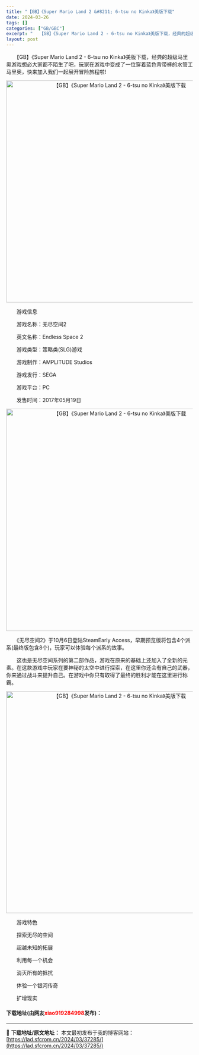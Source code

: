 ```yaml
---
title: "【GB】《Super Mario Land 2 &#8211; 6-tsu no Kinka》美版下载"
date: 2024-03-26
tags: []
categories: ["GB/GBC"]
excerpt: "　　【GB】《Super Mario Land 2 - 6-tsu no Kinka》美版下载，经典的超级马里奥游戏想必大家都不陌生了吧，玩家在游戏中变成了一位穿着蓝色背带裤的水管工马里奥，快来加入我们一起展开冒险旅程啦! 　　游戏信息 　　游戏名称：无尽空间2 　　英文名称：Endless Spa&hellip;"
layout: post
---
```


 <p>　　【GB】《Super Mario Land 2 - 6-tsu no Kinka》美版下载，经典的超级马里奥游戏想必大家都不陌生了吧，玩家在游戏中变成了一位穿着蓝色背带裤的水管工马里奥，快来加入我们一起展开冒险旅程啦!</p> <p align="center"><img align="" border="0" src="https://lad.sfcrom.cn/wp-content/uploads/2024/03/20240326_660284aee4e16.png" width="597" alt="【GB】《Super Mario Land 2 - 6-tsu no Kinka》美版下载" /></p> <p>　　游戏信息</p> <p>　　游戏名称：无尽空间2</p> <p>　　英文名称：Endless Space 2</p> <p>　　游戏类型：策略类(SLG)游戏</p> <p>　　游戏制作：AMPLITUDE Studios</p> <p>　　游戏发行：SEGA</p> <p>　　游戏平台：PC</p> <p>　　发售时间：2017年05月19日</p> <p align="center"><img align="" border="0" src="https://lad.sfcrom.cn/wp-content/uploads/2024/03/20240326_660284b06fa02.png" width="598" alt="【GB】《Super Mario Land 2 - 6-tsu no Kinka》美版下载" /></p> <p>　　《无尽空间2》于10月6日登陆SteamEarly Access，早期预览版将包含4个派系(最终版包含8个)，玩家可以体验每个派系的故事。</p> <p>　　这也是无尽空间系列的第二部作品，游戏在原来的基础上还加入了全新的元素。在这款游戏中玩家在要神秘的太空中进行探索，在这里你还会有自己的武器，你来通过战斗来提升自己。在游戏中你只有取得了最终的胜利才能在这里进行称霸。</p> <p align="center"><img align="" border="0" src="https://lad.sfcrom.cn/wp-content/uploads/2024/03/20240326_660284b1c716c.png" width="597" alt="【GB】《Super Mario Land 2 - 6-tsu no Kinka》美版下载" /></p> <p>　　游戏特色</p> <p>　　探索无尽的空间</p> <p>　　超越未知的拓展</p> <p>　　利用每一个机会</p> <p>　　消灭所有的抵抗</p> <p>　　体验一个银河传奇</p> <p>　　扩增现实</p> <p><h4>下载地址(由网友<font color="red">xiao919284998</font>发布)：</h4></p> 

---
📖 **下载地址/原文地址：** 本文最初发布于我的博客网站：[https://lad.sfcrom.cn/2024/03/37285/](https://lad.sfcrom.cn/2024/03/37285/)
